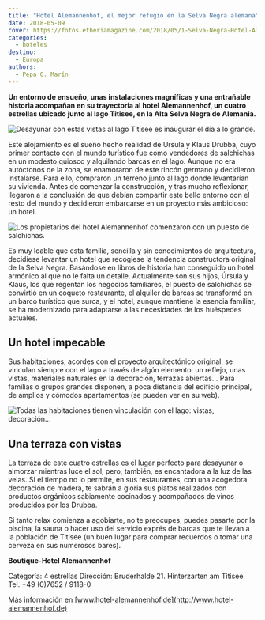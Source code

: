 ```yaml
---
title: "Hotel Alemannenhof, el mejor refugio en la Selva Negra alemana"
date: 2018-05-09
cover: https://fotos.etheriamagazine.com/2018/05/1-Selva-Negra-Hotel-Alemannenhof.jpg
categories: 
  - hoteles
destino: 
  - Europa
authors: 
  - Pepa G. Marín
---
```


**Un entorno de ensueño, unas instalaciones magníficas y una entrañable historia 
acompañan en su trayectoria al hotel Alemannenhof, un cuatro estrellas ubicado junto al 
lago Titisee, en la Alta Selva Negra de Alemania.** 

![Desayunar con estas vistas al lago Titisee es inaugurar el día a lo grande.](https://fotos.etheriamagazine.com/2018/05/1-Selva-Negra-Hotel-Alemannenhof.jpg "Desayunar con estas vistas al lago Titisee es inaugurar el día a lo grande.")

Este alojamiento es el sueño hecho realidad de Ursula y Klaus Drubba, cuyo primer 
contacto con el mundo turístico fue como vendedores de salchichas en un modesto quiosco 
y alquilando barcas en el lago. Aunque no era autóctonos de la zona, se enamoraron de 
este rincón germano y decidieron instalarse. Para ello, compraron un terreno junto al 
lago donde levantarían su vivienda. Antes de comenzar la construcción, y tras mucho 
reflexionar, llegaron a la conclusión de que debían compartir este bello entorno con el 
resto del mundo y decidieron embarcarse en un proyecto más ambicioso: un hotel. 

![Los propietarios del hotel Alemannenhof comenzaron con un puesto de salchichas.](https://fotos.etheriamagazine.com/2018/05/5-Selva-Negra-Hotel-Alemannenhof.jpg "Los propietarios del hotel Alemannenhof comenzaron con un puesto de salchichas.")

Es muy loable que esta familia, sencilla y sin conocimientos de arquitectura, decidiese 
levantar un hotel que recogiese la tendencia constructora original de la Selva Negra. 
Basándose en libros de historia han conseguido un hotel armónico al que no le falta un 
detalle. Actualmente son sus hijos, Úrsula y Klaus, los que regentan los negocios 
familiares, el puesto de salchichas se convirtió en un coqueto restaurante, el alquiler 
de barcas se transformó en un barco turístico que surca, y el hotel, aunque mantiene la 
esencia familiar, se ha modernizado para adaptarse a las necesidades de los huéspedes 
actuales. 

## Un hotel impecable

Sus habitaciones, acordes con el proyecto arquitectónico original, se vinculan siempre 
con el lago a través de algún elemento: un reflejo, unas vistas, materiales naturales en 
la decoración, terrazas abiertas... Para familias o grupos grandes disponen, a poca 
distancia del edificio principal, de amplios y cómodos apartamentos (se pueden ver en su 
web). 

![Todas las habitaciones tienen vinculación con el lago: vistas, decoración...](https://fotos.etheriamagazine.com/2018/05/3-Selva-Negra-Hotel-Alemannenhof.jpg "Todas las habitaciones tienen vinculación con el lago: vistas, decoración...")

## Una terraza con vistas

La terraza de este cuatro estrellas es el lugar perfecto para desayunar o almorzar 
mientras luce el sol, pero, también, es encantadora a la luz de las velas. Si el tiempo 
no lo permite, en sus restaurantes, con una acogedora decoración de madera, te sabrán a 
gloria sus platos realizados con productos orgánicos sabiamente cocinados y acompañados 
de vinos producidos por los Drubba. 

Si tanto relax comienza a agobiarte, no te preocupes, puedes pasarte por la piscina, la 
sauna o hacer uso del servicio exprés de barcas que te llevan a la población de Titisee 
(un buen lugar para comprar recuerdos o tomar una cerveza en sus numerosos bares). 

**Boutique-Hotel Alemannenhof** 

Categoría: 4 estrellas Dirección: Bruderhalde 21. Hinterzarten am Titisee Tel. +49 
(0)7652 / 9118-0 

Más información en [www.hotel-alemannenhof.de](http://www.hotel-alemannenhof.de)
